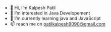 - 👋 Hi, I’m Kalpesh Patil
- 👀 I’m interested in Java Developement
- 🌱 I’m currently learning java and JavaScript
- 📫 reach me on patilkalpesh9090@gmail.com



